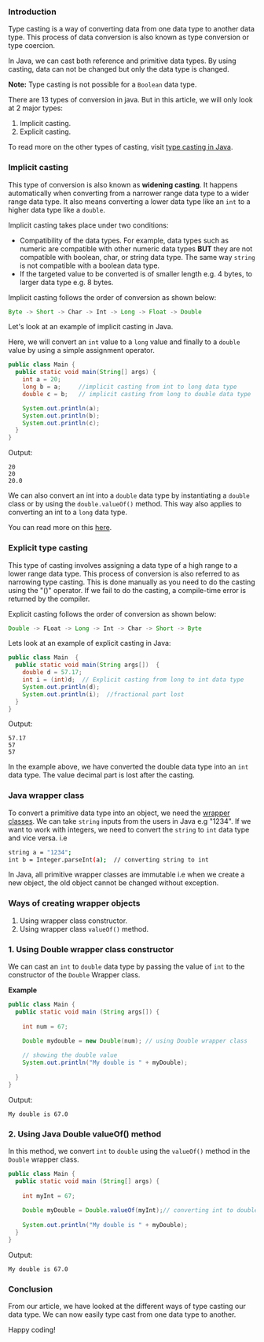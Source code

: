 ### Introduction
Type casting is a way of converting data from one data type to another data type. This process of data conversion is also known as type conversion or type coercion.

In Java, we can cast both reference and primitive data types. By using casting, data can not be changed but only the data type is changed.

**Note:** Type casting is not possible for a `Boolean` data type.

There are 13 types of conversion in java. But in this article, we will only look at 2 major types:

1. Implicit casting.
2. Explicit casting.

To read more on the other types of casting, visit [type casting in Java](https://docs.oracle.com/javase/specs/jls/se10/html/jls-5.html).

### Implicit casting
This type of conversion is also known as **widening casting**. It happens automatically when converting from a narrower range data type to a wider range data type. It also means converting a lower data type like an `int` to a higher data type like a `double`.

Implicit casting takes place under two conditions:

- Compatibility of the data types. For example, data types such as numeric are compatible with other numeric data types **BUT** they are not compatible with boolean, char, or string data type. The same way `string` is not compatible with a boolean data type.
- If the targeted value to be converted is of smaller length e.g. 4 bytes, to larger data type e.g. 8 bytes.

Implicit casting follows the order of conversion as shown below:

```java
Byte -> Short -> Char -> Int -> Long -> Float -> Double  
```

Let's look at an example of implicit casting in Java. 

Here, we will convert an `int` value to a `long` value and finally to a `double` value by using a simple assignment operator.

```java
public class Main {
  public static void main(String[] args) {
    int a = 20;
    long b = a;     //implicit casting from int to long data type
    double c = b;   // implicit casting from long to double data type

    System.out.println(a);
    System.out.println(b);
    System.out.println(c);
  }
}
```
Output:
```
20
20
20.0
```

We can also convert an int into a `double` data type by instantiating a `double` class or by using the `double.valueOf()` method. This way also applies to converting an int to a `long` data type.

You can read more on this [here](https://www.studytonight.com/java-type-conversion/how-to-convert-java-int-to-double).

### Explicit type casting
This type of casting involves assigning a data type of a high range to a lower range data type. This process of conversion is also referred to as narrowing type casting. This is done manually as you need to do the casting using the "()" operator. If we fail to do the casting, a compile-time error is returned by the compiler.

Explicit casting follows the order of conversion as shown below:

```java
Double -> FLoat -> Long -> Int -> Char -> Short -> Byte
```

Lets look at an example of explicit casting in Java:

```java
public class Main  {  
  public static void main(String args[])  {  
    double d = 57.17;  
    int i = (int)d;  // Explicit casting from long to int data type
    System.out.println(d);  
    System.out.println(i);  //fractional part lost
  }  
}
```

Output:

```
57.17
57
57
```

In the example above, we have converted the double data type into an `int` data type. The value decimal part is lost after the casting.

### Java wrapper class
To convert a primitive data type into an object, we need the [wrapper classes](https://beginnersbook.com/2017/09/wrapper-class-in-java/). We can take `string` inputs from the users in Java e.g "1234".  If we want to work with integers, we need to convert the `string` to `int` data type and vice versa. i.e
```bash
string a = "1234";
int b = Integer.parseInt(a);  // converting string to int
```
In Java, all primitive wrapper classes are immutable i.e when we create a new object, the old object cannot be changed without exception.

### Ways of creating wrapper objects 
1. Using wrapper class constructor.
2. Using wrapper class `valueOf()` method.

### 1. Using Double wrapper class constructor
We can cast an `int` to `double` data type by passing the value of `int` to the constructor of the `Double` Wrapper class.

**Example**

```java
public class Main {
  public static void main (String args[]) {
      
    int num = 67;

    Double mydouble = new Double(num); // using Double wrapper class
  
    // showing the double value
    System.out.println("My double is " + myDouble);
    
  }
}
```

Output:

```
My double is 67.0
```

### 2. Using Java Double valueOf() method
In this method, we convert `int` to `double` using the `valueOf()` method in the `Double` wrapper class.

```java
public class Main {
  public static void main (String[] args) {
      
    int myInt = 67;
  
    Double myDouble = Double.valueOf(myInt);// converting int to double using the Double valueOf() method
  
    System.out.println("My double is " + myDouble);
  }
}
```

Output:

```
My double is 67.0
```

### Conclusion
From our article, we have looked at the different ways of type casting our data type. We can now easily type cast from one data type to another.

Happy coding!